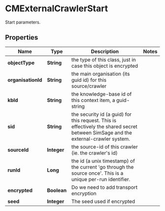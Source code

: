 

# CMExternalCrawlerStart

Start parameters.

## Properties

| Name | Type | Description | Notes |
|------------ | ------------- | ------------- | -------------|
|**objectType** | **String** | the type of this class, just in case this object is encrypted |  |
|**organisationId** | **String** | the main organisation (its guid id) for this source/crawler |  |
|**kbId** | **String** | the knowledge-base id of this context item, a guid-string |  |
|**sid** | **String** | the security id (a guid) for this request.  This is effectively the shared secret between SimSage and the external-crawler system. |  |
|**sourceId** | **Integer** | the source-id of this crawler (ie. the crawler&#39;s id) |  |
|**runId** | **Long** | the id (a unix timestamp) of the current &#39;go through the source once&#39;.  This is a unique per-run identifier. |  |
|**encrypted** | **Boolean** | Do we need to add transport encryption |  |
|**seed** | **Integer** | The seed used if encrypted |  |



